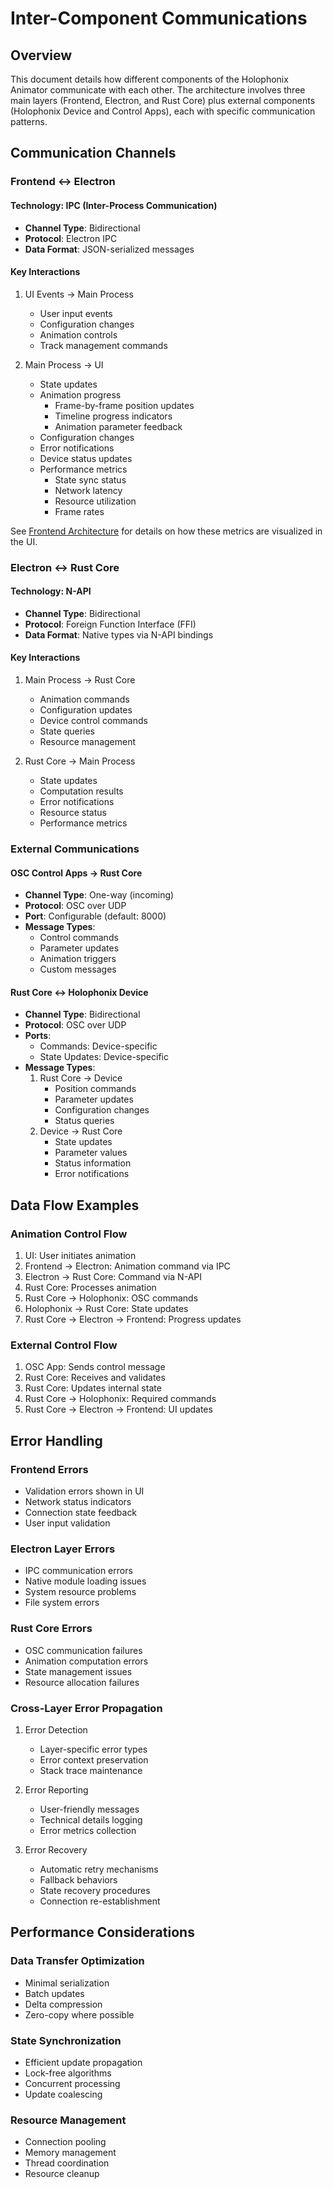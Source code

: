 # Inter-Component Communications

## Overview

This document details how different components of the Holophonix Animator communicate with each other. The architecture involves three main layers (Frontend, Electron, and Rust Core) plus external components (Holophonix Device and Control Apps), each with specific communication patterns.

## Communication Channels

### Frontend ↔ Electron

#### Technology: IPC (Inter-Process Communication)
- **Channel Type**: Bidirectional
- **Protocol**: Electron IPC
- **Data Format**: JSON-serialized messages

#### Key Interactions
1. UI Events → Main Process
   - User input events
   - Configuration changes
   - Animation controls
   - Track management commands

2. Main Process → UI
   - State updates
   - Animation progress
     - Frame-by-frame position updates
     - Timeline progress indicators
     - Animation parameter feedback
   - Configuration changes
   - Error notifications
   - Device status updates
   - Performance metrics
     - State sync status
     - Network latency
     - Resource utilization
     - Frame rates

See [Frontend Architecture](../react/frontend-architecture.md#performance-monitor) for details on how these metrics are visualized in the UI.

### Electron ↔ Rust Core

#### Technology: N-API
- **Channel Type**: Bidirectional
- **Protocol**: Foreign Function Interface (FFI)
- **Data Format**: Native types via N-API bindings

#### Key Interactions
1. Main Process → Rust Core
   - Animation commands
   - Configuration updates
   - Device control commands
   - State queries
   - Resource management

2. Rust Core → Main Process
   - State updates
   - Computation results
   - Error notifications
   - Resource status
   - Performance metrics

### External Communications

#### OSC Control Apps → Rust Core
- **Channel Type**: One-way (incoming)
- **Protocol**: OSC over UDP
- **Port**: Configurable (default: 8000)
- **Message Types**:
  - Control commands
  - Parameter updates
  - Animation triggers
  - Custom messages

#### Rust Core ↔ Holophonix Device
- **Channel Type**: Bidirectional
- **Protocol**: OSC over UDP
- **Ports**: 
  - Commands: Device-specific
  - State Updates: Device-specific
- **Message Types**:
  1. Rust Core → Device
     - Position commands
     - Parameter updates
     - Configuration changes
     - Status queries
  2. Device → Rust Core
     - State updates
     - Parameter values
     - Status information
     - Error notifications

## Data Flow Examples

### Animation Control Flow
1. UI: User initiates animation
2. Frontend → Electron: Animation command via IPC
3. Electron → Rust Core: Command via N-API
4. Rust Core: Processes animation
5. Rust Core → Holophonix: OSC commands
6. Holophonix → Rust Core: State updates
7. Rust Core → Electron → Frontend: Progress updates

### External Control Flow
1. OSC App: Sends control message
2. Rust Core: Receives and validates
3. Rust Core: Updates internal state
4. Rust Core → Holophonix: Required commands
5. Rust Core → Electron → Frontend: UI updates

## Error Handling

### Frontend Errors
- Validation errors shown in UI
- Network status indicators
- Connection state feedback
- User input validation

### Electron Layer Errors
- IPC communication errors
- Native module loading issues
- System resource problems
- File system errors

### Rust Core Errors
- OSC communication failures
- Animation computation errors
- State management issues
- Resource allocation failures

### Cross-Layer Error Propagation
1. Error Detection
   - Layer-specific error types
   - Error context preservation
   - Stack trace maintenance

2. Error Reporting
   - User-friendly messages
   - Technical details logging
   - Error metrics collection

3. Error Recovery
   - Automatic retry mechanisms
   - Fallback behaviors
   - State recovery procedures
   - Connection re-establishment

## Performance Considerations

### Data Transfer Optimization
- Minimal serialization
- Batch updates
- Delta compression
- Zero-copy where possible

### State Synchronization
- Efficient update propagation
- Lock-free algorithms
- Concurrent processing
- Update coalescing

### Resource Management
- Connection pooling
- Memory management
- Thread coordination
- Resource cleanup

